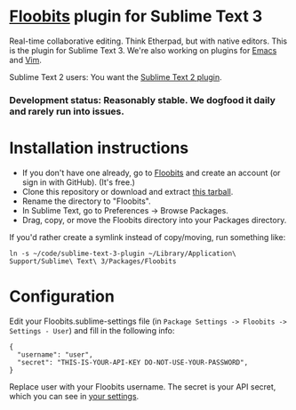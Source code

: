 # [Floobits](https://floobits.com/) plugin for Sublime Text 3

Real-time collaborative editing. Think Etherpad, but with native editors. This is the plugin for Sublime Text 3. We're also working on plugins for [Emacs](https://github.com/Floobits/emacs-plugin) and [Vim](https://github.com/Floobits/vim-plugin).

Sublime Text 2 users: You want the [Sublime Text 2 plugin](https://github.com/Floobits/sublime-text-2-plugin/).

### Development status: Reasonably stable. We dogfood it daily and rarely run into issues.

# Installation instructions

* If you don't have one already, go to [Floobits](https://floobits.com/) and create an account (or sign in with GitHub). (It's free.)
* Clone this repository or download and extract [this tarball](https://github.com/Floobits/sublime-text-3-plugin/archive/master.zip).
* Rename the directory to "Floobits".
* In Sublime Text, go to Preferences -> Browse Packages.
* Drag, copy, or move the Floobits directory into your Packages directory.

If you'd rather create a symlink instead of copy/moving, run something like:

    ln -s ~/code/sublime-text-3-plugin ~/Library/Application\ Support/Sublime\ Text\ 3/Packages/Floobits

# Configuration

Edit your Floobits.sublime-settings file (in `Package Settings -> Floobits -> Settings - User`) and fill in the following info:

    {
      "username": "user",
      "secret": "THIS-IS-YOUR-API-KEY DO-NOT-USE-YOUR-PASSWORD",
    }

Replace user with your Floobits username. The secret is your API secret, which you can see in [your settings](https://floobits.com/dash/settings/).
